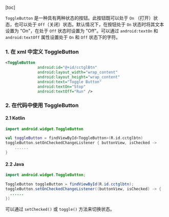 [toc]

`ToggleButton` 是一种具有两种状态的按钮。此按钮既可以处于 `On` （打开）状态，也可以处于 `Off`（关闭）状态。默认情况下，在按钮处于 `On` 状态时将其文本设置为 "On"，在处于 `Off` 状态时设置为 "Off"。可以通过 `android:textOn` 和 `android:textOff` 属性设置处于 `On` 和 `Off` 状态下的字符。

### 1. 在 xml 中定义 ToggleButton

```xml
<ToggleButton
              android:id="@+id/cctglBtn"
              android:layout_width="wrap_content"
              android:layout_height="wrap_content"
              android:text="Toggle Button"
              android:textOn="Stop"
              android:textOff="Run" />
```

### 2. 在代码中使用 ToggleButton

#### 2.1 Kotlin

```kotlin
import android.widget.ToggleButton

val toggleButton = findViewById<ToggleButton>(R.id.cctglbtn)
toggleButton.setOnCheckedChangeListener { buttonView, isChecked -> 
	......
}
```

#### 2.2 Java

```java
import android.widget.ToggleButton;

ToggleButton toggleButton = findViewById(R.id.cctglbtn);
toggleButton.setOnCheckedChangeListener((buttonView, isChecked) -> {
  ......
})
```

可以通过 `setChecked()` 或 `toggle()` 方法来切换状态。